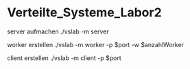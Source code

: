 # Verteilte_Systeme_Labor2

server aufmachen
./vslab -m server

worker erstellen
./vslab -m worker -p $port -w $anzahlWorker

client erstellen
./vslab -m client -p $port
